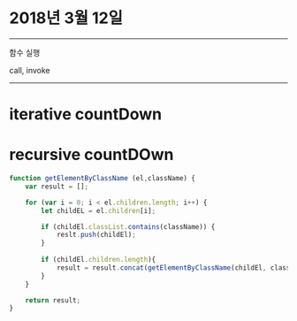 # 2018년 3월 12일
____

함수 실행

call, invoke
____

# iterative countDown



# recursive  countDOwn
``` javascript
function getElementByClassName (el,className) {
	var result = [];

	for (var i = 0; i < el.children.length; i++) {
		let childEL = el.children[i];

		if (childEl.classList.contains(className)) {
			reslt.push(childEl);
		}
		
		if (childEl.children.length){
			result = result.concat(getElementByClassName(childEl, className));
		}
	}

	return result;
}
```

